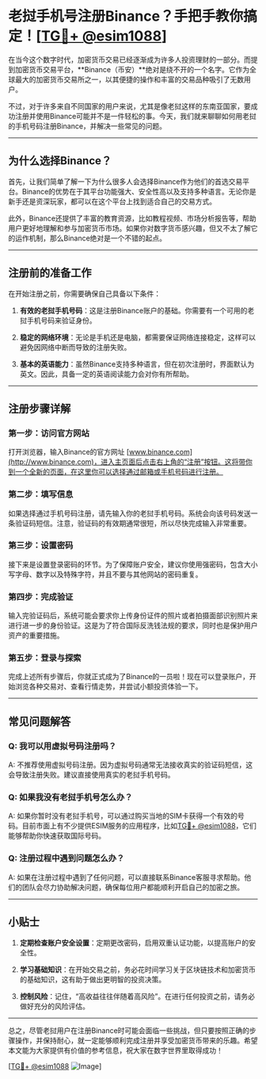 # 老挝手机号注册Binance？手把手教你搞定！[[TG💪+ @esim1088](https://t.me/s/esim1088)]

在当今这个数字时代，加密货币交易已经逐渐成为许多人投资理财的一部分。而提到加密货币交易平台，**Binance（币安）**绝对是绕不开的一个名字。它作为全球最大的加密货币交易所之一，以其便捷的操作和丰富的交易品种吸引了无数用户。

不过，对于许多来自不同国家的用户来说，尤其是像老挝这样的东南亚国家，要成功注册并使用Binance可能并不是一件轻松的事。今天，我们就来聊聊如何用老挝的手机号码注册Binance，并解决一些常见的问题。

---

## 为什么选择Binance？

首先，让我们简单了解一下为什么很多人会选择Binance作为他们的首选交易平台。Binance的优势在于其平台功能强大、安全性高以及支持多种语言。无论你是新手还是资深玩家，都可以在这个平台上找到适合自己的交易方式。

此外，Binance还提供了丰富的教育资源，比如教程视频、市场分析报告等，帮助用户更好地理解和参与加密货币市场。如果你对数字货币感兴趣，但又不太了解它的运作机制，那么Binance绝对是一个不错的起点。

---

## 注册前的准备工作

在开始注册之前，你需要确保自己具备以下条件：

1. **有效的老挝手机号码**：这是注册Binance账户的基础。你需要有一个可用的老挝手机号码来验证身份。
   
2. **稳定的网络环境**：无论是手机还是电脑，都需要保证网络连接稳定，这样可以避免因网络中断而导致的注册失败。

3. **基本的英语能力**：虽然Binance支持多种语言，但在初次注册时，界面默认为英文。因此，具备一定的英语阅读能力会对你有所帮助。

---

## 注册步骤详解

### 第一步：访问官方网站

打开浏览器，输入Binance的官方网址 [www.binance.com](http://www.binance.com)，进入主页面后点击右上角的“注册”按钮。这将带你到一个全新的页面，在这里你可以选择通过邮箱或手机号码进行注册。

### 第二步：填写信息

如果选择通过手机号码注册，请先输入你的老挝手机号码。系统会向该号码发送一条验证码短信。注意，验证码的有效期通常很短，所以尽快完成输入非常重要。

### 第三步：设置密码

接下来是设置登录密码的环节。为了保障账户安全，建议你使用强密码，包含大小写字母、数字以及特殊字符，并且不要与其他网站的密码重复。

### 第四步：完成验证

输入完验证码后，系统可能会要求你上传身份证件的照片或者拍摄面部识别照片来进行进一步的身份验证。这是为了符合国际反洗钱法规的要求，同时也是保护用户资产的重要措施。

### 第五步：登录与探索

完成上述所有步骤后，你就正式成为了Binance的一员啦！现在可以登录账户，开始浏览各种交易对、查看行情走势，并尝试小额投资体验一下。

---

## 常见问题解答

### Q: 我可以用虚拟号码注册吗？
A: 不推荐使用虚拟号码注册。因为虚拟号码通常无法接收真实的验证码短信，这会导致注册失败。建议直接使用真实的老挝手机号码。

### Q: 如果我没有老挝手机号怎么办？
A: 如果你暂时没有老挝手机号，可以通过购买当地的SIM卡获得一个有效的号码。目前市面上有不少提供ESIM服务的应用程序，比如[TG💪+ @esim1088](https://t.me/s/esim1088)，它们能够帮助你快速获取国际号码。

### Q: 注册过程中遇到问题怎么办？
A: 如果在注册过程中遇到了任何问题，可以直接联系Binance客服寻求帮助。他们的团队会尽力协助解决问题，确保每位用户都能顺利开启自己的加密之旅。

---

## 小贴士

1. **定期检查账户安全设置**：定期更改密码，启用双重认证功能，以提高账户的安全性。
   
2. **学习基础知识**：在开始交易之前，务必花时间学习关于区块链技术和加密货币的基础知识，这有助于做出更明智的投资决策。

3. **控制风险**：记住，“高收益往往伴随着高风险”。在进行任何投资之前，请务必做好充分的风险评估。

---

总之，尽管老挝用户在注册Binance时可能会面临一些挑战，但只要按照正确的步骤操作，并保持耐心，就一定能够顺利完成注册并享受加密货币带来的乐趣。希望本文能为大家提供有价值的参考信息，祝大家在数字世界里取得成功！

[[TG💪+ @esim1088](https://t.me/s/esim1088) ![Image](https://i.postimg.cc/4NQfJmqS/Snipaste-2025-05-13-00-14-12.png)]